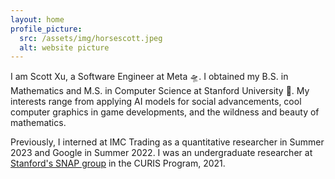 ```yaml
---
layout: home
profile_picture:
  src: /assets/img/horsescott.jpeg
  alt: website picture
---
```


I am Scott Xu, a Software Engineer at Meta 🛸. I obtained my B.S. in Mathematics and M.S. in Computer Science at Stanford University 🌲. My interests range from applying AI models for social advancements, cool computer graphics in game developments, and the wildness and beauty of mathematics.

Previously, I interned at IMC Trading as a quantitative researcher in Summer 2023 and Google in Summer 2022. I was an undergraduate researcher at <a href="http://snap.stanford.edu/">Stanford's SNAP group</a> in the CURIS Program, 2021.
